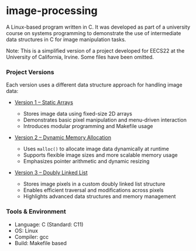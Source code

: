 # image-processing
A Linux-based program written in C. It was developed as part of a university course on systems programming to demonstrate the use of intermediate data structures in C for image manipulation tasks.

Note: This is a simplified version of a project developed for EECS22 at the University of California, Irvine. Some files have been omitted.

### Project Versions
Each version uses a different data structure approach for handling image data:
- [Version 1 – Static Arrays](./version1-arrays)
  - Stores image data using fixed-size 2D arrays
  - Demonstrates basic pixel manipulation and menu-driven interaction
  - Introduces modular programming and Makefile usage

- [Version 2 – Dynamic Memory Allocation](./version2-dynamic)
  - Uses `malloc()` to allocate image data dynamically at runtime
  - Supports flexible image sizes and more scalable memory usage
  - Emphasizes pointer arithmetic and dynamic resizing

- [Version 3 – Doubly Linked List](./version3-linked-list)
  - Stores image pixels in a custom doubly linked list structure
  - Enables efficient traversal and modifications across pixels
  - Highlights advanced data structures and memory management

### Tools & Environment
- Language: C (Standard: C11)
- OS: Linux
- Compiler: gcc
- Build: Makefile based
